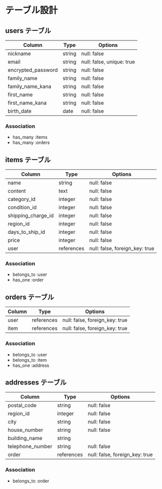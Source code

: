 # テーブル設計

## users テーブル

| Column             | Type    | Options                   |
| ------------------ | ------  | --------------------------|
| nickname           | string  | null: false               |
| email              | string  | null: false, unique: true |
| encrypted_password | string  | null: false               |
| family_name        | string  | null: false               |
| family_name_kana   | string  | null: false               |
| first_name         | string  | null: false               |
| first_name_kana    | string  | null: false               |
| birth_date         | date    | null: false               |


### Association

- has_many :items
- has_many :orders


## items テーブル

| Column             | Type      | Options                        |
| ------------------ | --------- | -------------------------------|
| name               | string    | null: false                    |
| content            | text      | null: false                    |
| category_id        | integer   | null: false                    |
| condition_id       | integer   | null: false                    |
| shipping_charge_id | integer   | null: false                    |
| region_id          | integer   | null: false                    |
| days_to_ship_id    | integer   | null: false                    |
| price              | integer   | null: false                    |
| user               | references| null: false, foreign_key: true |

### Association

- belongs_to :user
- has_one :order

## orders テーブル

| Column | Type       | Options                        |
| ------ | ---------- | ------------------------------ |
| user   | references | null: false, foreign_key: true |
| item   | references | null: false, foreign_key: true |

### Association

- belongs_to :user
- belongs_to :item
- has_one :address

## addresses テーブル

| Column              | Type        | Options                        |
| --------------------|  -----------| -------------------------------|
| postal_code         | string      | null: false                    |
| region_id       | integer     | null: false                    |
| city                | string      | null: false                    |
| house_number        | string      | null: false                    |
| building_name       | string      |                                |
| telephone_number    | string      | null: false                    | 
| order               | references  | null: false, foreign_key: true |

### Association

- belongs_to :order

